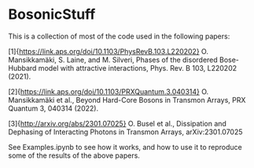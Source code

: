 # BosonicStuff
This is a collection of most of the code used in the following papers:

[1]{https://link.aps.org/doi/10.1103/PhysRevB.103.L220202} O. Mansikkamäki, S. Laine, and M. Silveri, Phases of the disordered Bose-Hubbard model with attractive interactions, Phys. Rev. B 103, L220202 (2021).

[2]{https://link.aps.org/doi/10.1103/PRXQuantum.3.040314} O. Mansikkamäki et al., Beyond Hard-Core Bosons in Transmon Arrays, PRX Quantum 3, 040314 (2022).

[3]{http://arxiv.org/abs/2301.07025} O. Busel et al., Dissipation and Dephasing of Interacting Photons in Transmon Arrays, arXiv:2301.07025

See Examples.ipynb to see how it works, and how to use it to reproduce some of the results of the above papers.
